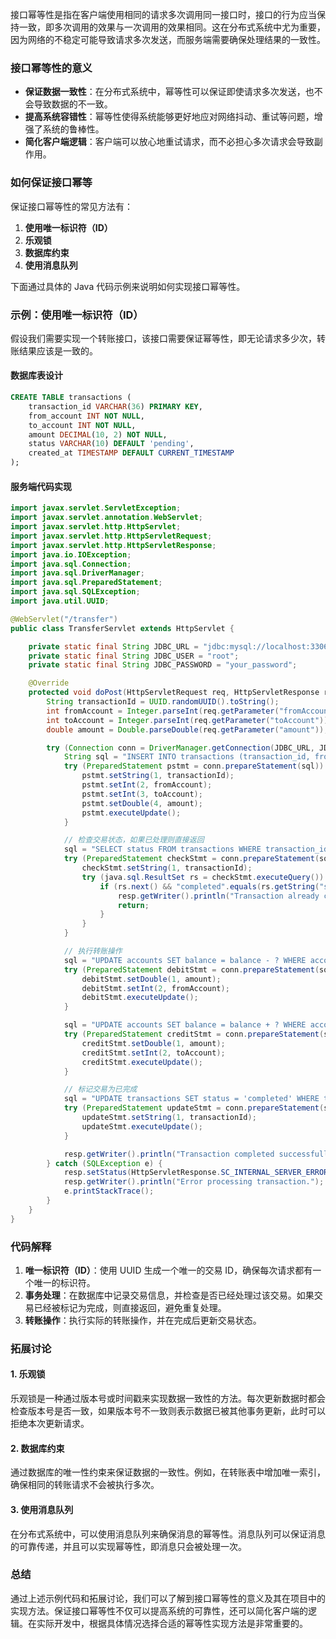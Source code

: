 接口幂等性是指在客户端使用相同的请求多次调用同一接口时，接口的行为应当保持一致，即多次调用的效果与一次调用的效果相同。这在分布式系统中尤为重要，因为网络的不稳定可能导致请求多次发送，而服务端需要确保处理结果的一致性。

### 接口幂等性的意义

- **保证数据一致性**：在分布式系统中，幂等性可以保证即使请求多次发送，也不会导致数据的不一致。
- **提高系统容错性**：幂等性使得系统能够更好地应对网络抖动、重试等问题，增强了系统的鲁棒性。
- **简化客户端逻辑**：客户端可以放心地重试请求，而不必担心多次请求会导致副作用。

### 如何保证接口幂等

保证接口幂等性的常见方法有：

1. **使用唯一标识符（ID）**
2. **乐观锁**
3. **数据库约束**
4. **使用消息队列**

下面通过具体的 Java 代码示例来说明如何实现接口幂等性。

### 示例：使用唯一标识符（ID）

假设我们需要实现一个转账接口，该接口需要保证幂等性，即无论请求多少次，转账结果应该是一致的。

#### 数据库表设计

```sql
CREATE TABLE transactions (
    transaction_id VARCHAR(36) PRIMARY KEY,
    from_account INT NOT NULL,
    to_account INT NOT NULL,
    amount DECIMAL(10, 2) NOT NULL,
    status VARCHAR(10) DEFAULT 'pending',
    created_at TIMESTAMP DEFAULT CURRENT_TIMESTAMP
);
```

#### 服务端代码实现

```java
import javax.servlet.ServletException;
import javax.servlet.annotation.WebServlet;
import javax.servlet.http.HttpServlet;
import javax.servlet.http.HttpServletRequest;
import javax.servlet.http.HttpServletResponse;
import java.io.IOException;
import java.sql.Connection;
import java.sql.DriverManager;
import java.sql.PreparedStatement;
import java.sql.SQLException;
import java.util.UUID;

@WebServlet("/transfer")
public class TransferServlet extends HttpServlet {

    private static final String JDBC_URL = "jdbc:mysql://localhost:3306/yourdb";
    private static final String JDBC_USER = "root";
    private static final String JDBC_PASSWORD = "your_password";

    @Override
    protected void doPost(HttpServletRequest req, HttpServletResponse resp) throws ServletException, IOException {
        String transactionId = UUID.randomUUID().toString();
        int fromAccount = Integer.parseInt(req.getParameter("fromAccount"));
        int toAccount = Integer.parseInt(req.getParameter("toAccount"));
        double amount = Double.parseDouble(req.getParameter("amount"));

        try (Connection conn = DriverManager.getConnection(JDBC_URL, JDBC_USER, JDBC_PASSWORD)) {
            String sql = "INSERT INTO transactions (transaction_id, from_account, to_account, amount) VALUES (?, ?, ?, ?)";
            try (PreparedStatement pstmt = conn.prepareStatement(sql)) {
                pstmt.setString(1, transactionId);
                pstmt.setInt(2, fromAccount);
                pstmt.setInt(3, toAccount);
                pstmt.setDouble(4, amount);
                pstmt.executeUpdate();
            }

            // 检查交易状态，如果已处理则直接返回
            sql = "SELECT status FROM transactions WHERE transaction_id = ?";
            try (PreparedStatement checkStmt = conn.prepareStatement(sql)) {
                checkStmt.setString(1, transactionId);
                try (java.sql.ResultSet rs = checkStmt.executeQuery()) {
                    if (rs.next() && "completed".equals(rs.getString("status"))) {
                        resp.getWriter().println("Transaction already completed.");
                        return;
                    }
                }
            }

            // 执行转账操作
            sql = "UPDATE accounts SET balance = balance - ? WHERE account_number = ?";
            try (PreparedStatement debitStmt = conn.prepareStatement(sql)) {
                debitStmt.setDouble(1, amount);
                debitStmt.setInt(2, fromAccount);
                debitStmt.executeUpdate();
            }

            sql = "UPDATE accounts SET balance = balance + ? WHERE account_number = ?";
            try (PreparedStatement creditStmt = conn.prepareStatement(sql)) {
                creditStmt.setDouble(1, amount);
                creditStmt.setInt(2, toAccount);
                creditStmt.executeUpdate();
            }

            // 标记交易为已完成
            sql = "UPDATE transactions SET status = 'completed' WHERE transaction_id = ?";
            try (PreparedStatement updateStmt = conn.prepareStatement(sql)) {
                updateStmt.setString(1, transactionId);
                updateStmt.executeUpdate();
            }

            resp.getWriter().println("Transaction completed successfully.");
        } catch (SQLException e) {
            resp.setStatus(HttpServletResponse.SC_INTERNAL_SERVER_ERROR);
            resp.getWriter().println("Error processing transaction.");
            e.printStackTrace();
        }
    }
}
```

### 代码解释

1. **唯一标识符（ID）**：使用 UUID 生成一个唯一的交易 ID，确保每次请求都有一个唯一的标识符。
2. **事务处理**：在数据库中记录交易信息，并检查是否已经处理过该交易。如果交易已经被标记为完成，则直接返回，避免重复处理。
3. **转账操作**：执行实际的转账操作，并在完成后更新交易状态。

### 拓展讨论

#### 1. **乐观锁**

乐观锁是一种通过版本号或时间戳来实现数据一致性的方法。每次更新数据时都会检查版本号是否一致，如果版本号不一致则表示数据已被其他事务更新，此时可以拒绝本次更新请求。

#### 2. **数据库约束**

通过数据库的唯一性约束来保证数据的一致性。例如，在转账表中增加唯一索引，确保相同的转账请求不会被执行多次。

#### 3. **使用消息队列**

在分布式系统中，可以使用消息队列来确保消息的幂等性。消息队列可以保证消息的可靠传递，并且可以实现幂等性，即消息只会被处理一次。

### 总结

通过上述示例代码和拓展讨论，我们可以了解到接口幂等性的意义及其在项目中的实现方法。保证接口幂等性不仅可以提高系统的可靠性，还可以简化客户端的逻辑。在实际开发中，根据具体情况选择合适的幂等性实现方法是非常重要的。
